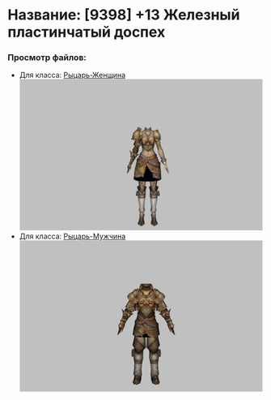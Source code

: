 # Название: [9398] +13 Железный пластинчатый доспех

### Просмотр файлов:
- Для класса: [Рыцарь-Женщина](Рыцарь-Женщина)
![p010004.png](Рыцарь-Женщина/p010004.png)
- Для класса: [Рыцарь-Мужчина](Рыцарь-Мужчина)
![p000004.png](Рыцарь-Мужчина/p000004.png)
